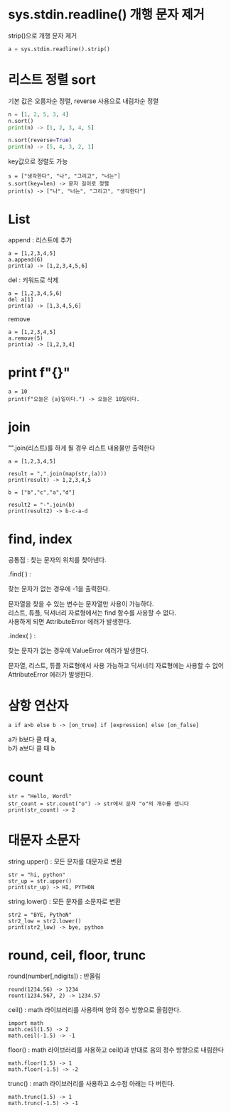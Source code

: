 # sys.stdin.readline() 개행 문자 제거

strip()으로 개행 문자 제거

```python
a = sys.stdin.readline().strip()
```

# 리스트 정렬 sort

기본 값은 오름차순 정렬, reverse 사용으로 내림차순 정렬

```python
n = [1, 2, 5, 3, 4]
n.sort()
print(n) -> [1, 2, 3, 4, 5]

n.sort(reverse=True)
print(n) -> [5, 4, 3, 2, 1]
```

key값으로 정렬도 가능

    s = ["생각한다", "나", "그리고", "너는"]
    s.sort(key=len) -> 문자 길이로 정렬
    print(s) -> ["나", "너는", "그리고", "생각한다"]

# List

append : 리스트에 추가

    a = [1,2,3,4,5]
    a.append(6)
    print(a) -> [1,2,3,4,5,6]

del : 키워드로 삭제

    a = [1,2,3,4,5,6]
    del a[1]
    print(a) -> [1,3,4,5,6]

remove

    a = [1,2,3,4,5]
    a.remove(5)
    print(a) -> [1,2,3,4]

# print f"{}"

    a = 10
    print(f"오늘은 {a}일이다.") -> 오늘은 10일이다.

# join

"".join(리스트)를 하게 될 경우 리스트 내용물만 출력한다

    a = [1,2,3,4,5]

    result = ",".join(map(str,(a)))
    print(result) -> 1,2,3,4,5

    b = ["b","c","a","d"]

    result2 = "-".join(b)
    print(result2) -> b-c-a-d

# find, index

공통점 : 찾는 문자의 위치를 찾아낸다.

.find( ) :

찾는 문자가 없는 경우에 -1을 출력한다.

문자열을 찾을 수 있는 변수는 문자열만 사용이 가능하다.  
리스트, 튜플, 딕셔너리 자료형에서는 find 함수를 사용할 수 없다.  
사용하게 되면 AttributeError 에러가 발생한다.

.index( ) :

찾는 문자가 없는 경우에 ValueError 에러가 발생한다.

문자열, 리스트, 튜플 자료형에서 사용 가능하고 딕셔너리 자료형에는 사용할 수 없어 AttributeError 에러가 발생한다.

# 삼항 연산자

    a if a>b else b -> [on_true] if [expression] else [on_false]

a가 b보다 클 때 a,  
b가 a보다 클 때 b

# count

    str = "Hello, Wordl"
    str_count = str.count("o") -> str에서 문자 "o"의 개수를 셉니다
    print(str_count) -> 2

# 대문자 소문자

string.upper() : 모든 문자를 대문자로 변환

    str = "hi, python"
    str_up = str.upper()
    print(str_up) -> HI, PYTHON

string.lower() : 모든 문자를 소문자로 변환

    str2 = "BYE, PythoN"
    str2_low = str2.lower()
    print(str2_low) -> bye, python

# round, ceil, floor, trunc

round(number[,ndigits]) : 반올림

    round(1234.56) -> 1234
    rount(1234.567, 2) -> 1234.57

ceil() : math 라이브러리를 사용하며 양의 정수 방향으로 올림한다.

    import math
    math.ceil(1.5) -> 2
    math.ceil(-1.5) -> -1

floor() : math 라이브러리를 사용하고 ceil()과 반대로 음의 정수 방향으로 내림한다

    math.floor(1.5) -> 1
    math.floor(-1.5) -> -2

trunc() : math 라이브러리를 사용하고 소수점 아래는 다 버린다.

    math.trunc(1.5) -> 1
    math.trunc(-1.5) -> -1
